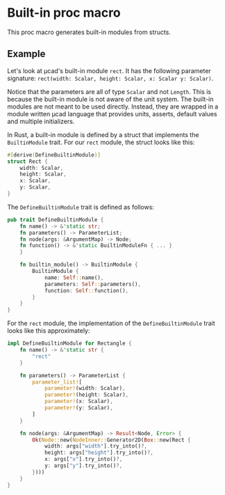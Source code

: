 # Built-in proc macro

This proc macro generates built-in modules from structs.

## Example

Let's look at µcad's built-in module `rect`.
It has the following parameter signature: `rect(width: Scalar, height: Scalar, x: Scalar y: Scalar)`.

Notice that the parameters are all of type `Scalar` and not `Length`.
This is because the built-in module is not aware of the unit system.
The built-in modules are not meant to be used directly.
Instead, they are wrapped in a module written µcad language that provides units, asserts, default values and multiple initializers.

In Rust, a built-in module is defined by a struct that implements the `BuiltinModule` trait.
For our `rect` module, the struct looks like this:

```rust
#[derive(DefineBuiltinModule)]
struct Rect {
    width: Scalar,
    height: Scalar,
    x: Scalar,
    y: Scalar,
}
```

The `DefineBuiltinModule` trait is defined as follows:

```rust
pub trait DefineBuiltinModule {
    fn name() -> &'static str;
    fn parameters() -> ParameterList;
    fn node(args: &ArgumentMap) -> Node;
    fn function() -> &'static BuiltinModuleFn { ... }
    }

    fn builtin_module() -> BuiltinModule {
        BuiltinModule {
            name: Self::name(),
            parameters: Self::parameters(),
            function: Self::function(),
        }
    }
}
```

For the `rect` module, the implementation of the `DefineBuiltinModule` trait looks like this approximately:

```rust
impl DefineBuiltinModule for Rectangle {
    fn name() -> &'static str {
        "rect"
    }

    fn parameters() -> ParameterList {
        parameter_list![
            parameter!(width: Scalar),
            parameter!(height: Scalar),
            parameter!(x: Scalar),
            parameter!(y: Scalar),
        ]
    }

    fn node(args: &ArgumentMap) -> Result<Node, Error> {
        Ok(Node::new(NodeInner::Generator2D(Box::new(Rect {
            width: args["width"].try_into()?,
            height: args["height"].try_into()?,
            x: args["x"].try_into()?,
            y: args["y"].try_into()?,
        })))
    }
}
```
